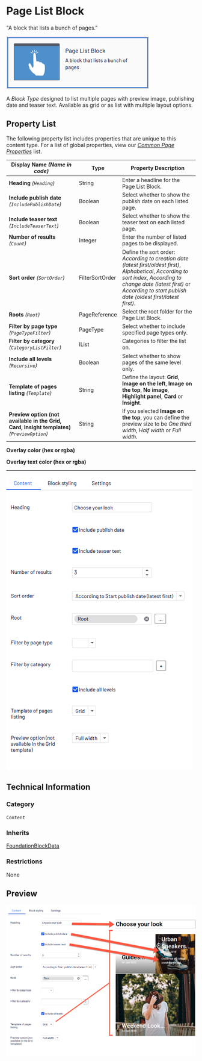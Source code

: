 # Page List Block
"A block that lists a bunch of pages."

![Page List Block](Screenshots/Page%20List%20Block%20-%20icon.png)


A *Block Type* designed to list multiple pages with preview image, publishing date and teaser text. Available as grid or as list with multiple layout options.

## Property List
The following property list includes properties that are unique to this content type. For a list of global properties, view our [*Common Page Properties*](../../Common%20Page%20Properties.md) list.

Display Name *(Name in code)* | Type | Property Description
--------------|------|---------------
**Heading** *(`Heading`)* | String | Enter a headline for the Page List Block.
**Include publish date** *(`IncludePublishDate`)* | Boolean | Select whether to show the publish date on each listed page.
**Include teaser text** *(`IncludeTeaserText`)* | Boolean | Select whether to show the teaser text on each listed page.
**Number of results** *(`Count`)* | Integer | Enter the number of listed pages to be displayed.
**Sort order** *(`SortOrder`)* | FilterSortOrder | Define the sort order: *According to creation date (latest first/oldest first)*, *Alphabetical*, *According to sort index*, *According to change date (latest first)* or *According to start publish date (oldest first/latest first)*.
**Roots** *(`Root`)* | PageReference | Select the root folder for the Page List Block.
**Filter by page type** *(`PageTypeFilter`)* | PageType | Select whether to include specified page types only.
**Filter by category** *(`CategoryListFilter`)* | IList | Categories to filter the list on.
**Include all levels** *(`Recursive`)* | Boolean | Select whether to show pages of the same level only.
**Template of pages listing** *(`Template`)* | String | Define the layout: **Grid**, **Image on the left**, **Image on the top**, **No image**, **Highlight panel**, **Card** or **Insight**.
**Preview option (not available in the Grid, Card, Insight templates)** *(`PreviewOption`)* | String | If you selected **Image on the top**, you can define the preview size to be *One third width*, *Half width* or *Full width*.

**Overlay color (hex or rgba)**

**Overlay text color (hex or rgba)**


** **
![Page List Block - Content tab](Screenshots/Page%20List%20Block%20-%20Content%20tab.png)

## Technical Information

### Category
`Content`

### Inherits
[FoundationBlockData](Foundation%20Block%20Data%20Block.md)

### Restrictions
None

## Preview
![Page List Block - Preview](Screenshots/Page%20List%20Block%20-%20Preview.png)


